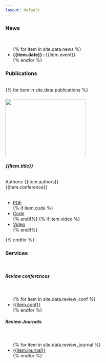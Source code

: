 ```yaml
---
layout: default
---
```

<!-- News -->
<div class="row">
  <div class=" flex-md-row mb-4 box-shadow">
    <div class="card-body d-flex flex-column align-items-start">
      <h3 class="mb-0">News</h3> <br>
      <ul>
      {% for item in site.data.news %}
        <li><strong>{{item.date}} : </strong> {{item.event}}</li>
      {% endfor %}
      </ul>
    </div>
  </div>
</div>
<!-- Publications -->
<div class=" flex-md-row mb-4 box-shadow">
  <div class="card-body d-flex flex-column align-items-start">
    <h3 class="mb-0">Publications</h3> <br>
    {% for item in site.data.publications %}
      <!-- <div class="col-md-12"> -->
      <div class="row">
        <div class="card flex-md-row mb-3 box-shadow">
          <div class="text-center">
          <img class="card-img-left " style="width:250px; min-height: 150px;  max-height: 180px; margin-top: 20px;" src="assets/img/{{item.image}}"> 
          </div>
          <div class="card-body d-flex flex-column align-items-start ml-1 mr-1">
            <h6 class="mt-3" ><strong>{{item.title}}</strong></h6>
            <div class="mb-1 text-muted"> Authors: {{item.authors}}</div>
            <div class="">{{item.conference}}</div> <br>
            <div class="text-center">
              <span class="actions">
                <ul>
                  <li><a href="{{item.pdf}}" class="btn btn-outline-primary btn-sm">PDF</a></li>
                  {% if item.code %}
                  <li><a href="{{item.code}}" class="btn btn-outline-success btn-sm">Code</a></li>
                  {% endif%}
                  {% if item.video %}
                  <li><a href="{{item.video}}" class="btn btn-outline-info btn-sm">Video</a></li>
                  {% endif%}
                </ul>
              </span>
            </div>
          </div>
        </div>
      </div>
      <!-- </div> -->
    {% endfor %}
  </div>
</div>
<!-- Teaaching -->
<!-- <div class="col-md-12">
  <div class=" flex-md-row mb-4 box-shadow">
    <div class="card-body d-flex flex-column align-items-start">
      <h3 class="mb-0">Teaching</h3> <br>
      <ul>
      {% for item in site.data.teaching %}
        <li><strong>{{item.semester}} : </strong> {{item.job}}</li>
      {% endfor %}
      </ul>
    </div>
  </div>
</div> -->
<!-- Services -->
<div class="col-md-12">
  <div class=" flex-md-row mb-4 box-shadow">
    <div class="card-body d-flex flex-column align-items-start">
      <h3 class="mb-0">Services</h3> <br>
      <h5 class="mb-0">Review conferences</h5> <br>
      <ul>
      {% for item in site.data.review_conf %}
        <li><a href="{{item.link}}">{{item.conf}}</a></li>
      {% endfor %}
      </ul>
      <h5 class="mb-0">Review Journals</h5> <br>
      <ul>
      {% for item in site.data.review_journal %}
        <li><a href="{{item.link}}">{{item.journal}}</a></li>
      {% endfor %}
      </ul>
    </div>
  </div>
</div>
<!-- Articles -->
<!-- <div class="col-md-12">
  <div class=" flex-md-row mb-4 box-shadow">
    <div class="card-body d-flex flex-column align-items-start">
      <h3 class="mb-0">Articles</h3> <br>
      <ul>
      {% for item in site.data.articles %}
        <li><a href="assets/articles/{{item.link}}">{{item.title}}</a></li>
      {% endfor %}
      </ul>
    </div>
  </div>
</div> -->


